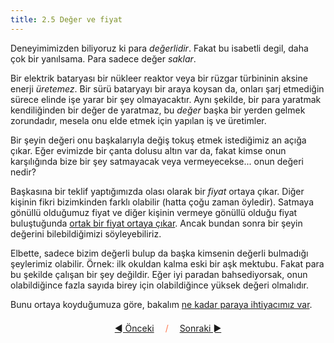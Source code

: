```yaml
---
title: 2.5 Değer ve fiyat
---
```


Deneyimimizden biliyoruz ki para *değerlidir*.  Fakat bu isabetli
degil, daha çok bir yanılsama.  Para sadece değer *saklar*.

Bir elektrik bataryası bir nükleer reaktor veya bir rüzgar türbininin
aksine enerji *üretemez*.  Bir sürü bataryayı bir araya koysan da,
onları şarj etmediğin sürece elinde işe yarar bir şey olmayacaktır.
Aynı şekilde, bir para yaratmak kendiliğinden bir değer de yaratmaz,
bu *değer* başka bir yerden gelmek zorundadır, mesela onu elde etmek
için yapılan iş ve üretimler.

Bir şeyin değeri onu başkalarıyla değiş tokuş etmek istediğimiz an
açığa çıkar.  Eğer evimizde bir çanta dolusu altın var da, fakat kimse
onun karşılığında bize bir şey satmayacak veya vermeyecekse...  onun
değeri nedir?

Başkasına bir teklif yaptığımızda olası olarak bir *fiyat* ortaya
çıkar.  Diğer kişinin fikri bizimkinden farklı olabilir (hatta çoğu
zaman öyledir).  Satmaya gönüllü olduğumuz fiyat ve diğer kişinin
vermeye gönüllü olduğu fiyat buluştuğunda [ortak bir fiyat ortaya
çıkar](https://www.investopedia.com/terms/t/theory-of-price.asp).
Ancak bundan sonra bir şeyin değerini bilebildiğimizi söyleyebiliriz.

Elbette, sadece bizim değerli bulup da başka kimsenin değerli
bulmadığı şeylerimiz olabilir.  Örnek: ilk okuldan kalma eski bir aşk
mektubu.  Fakat para bu şekilde çalışan bir şey değildir.  Eğer iyi
paradan bahsediyorsak, onun olabildiğince fazla sayıda birey için
olabildiğince yüksek değeri olmalıdır.

Bunu ortaya koyduğumuza göre, bakalım [ne kadar paraya ihtiyacımız
var](2.06_how_much_money.md).



<p align='center' style='margin-top: 1.5em;'><span style='margin-right: 1em;'><a href="./2.04_money_rules.md">◄ Önceki</a></span> <span style='color: #ff774d;'>/</span> <span style='margin-left: 1em;'><a href="./2.06_how_much_money.md">Sonraki ►</a></span></p>
